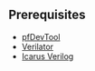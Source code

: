 ## Prerequisites

- [pfDevTool](https://codeberg.org/DidierMalenfant/pfDevTools)
- [Verilator](https://www.veripool.org/verilator/)
- [Icarus Verilog](https://github.com/steveicarus/iverilog)
